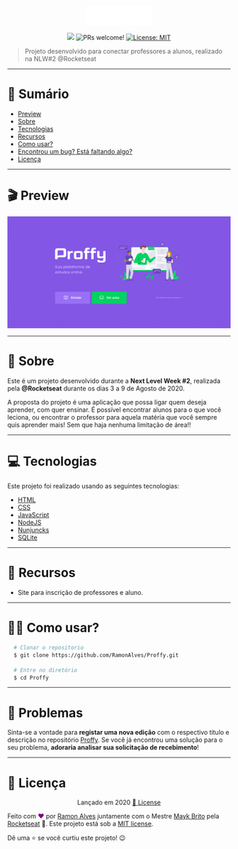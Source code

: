 <p align="center">
   <!-- <img src="https://github.com/RamonAlves1357/Proffy_Discovery/blob/master/.github/logo.svg" alt="Logo Proffy" width="150"/> -->
   <img src=".github/logo.svg" alt="Logo Proffy" width="150"/>
</p>
<!-- <h1 align="center">Proffy</h1> -->
<p align="center">
  <img src="https://img.shields.io/badge/version-1.0.0-blue.svg?cacheSeconds=2592000" />

  <img src="https://img.shields.io/static/v1?label=PRs&message=welcome&color=7159c1&labelColor=000000" alt="PRs welcome!"/>
  
  
  <a href="https://github.com/RamonAlves1357/Proffy_Discovery/blob/master/LICENSE">
    <img alt="License: MIT" src="https://img.shields.io/badge/License-MIT-yellow.svg" target="_blank"/>
  </a>
</p>

> Projeto desenvolvido para conectar professores a alunos, realizado na NLW#2 @Rocketseat

---
# 📌 Sumário
* [Preview](#Preview)
* [Sobre](#Sobre)
* [Tecnologias](#Tecnologias)
* [Recursos](#Recursos)
* [Como usar?](#Como_usar)
* [Encontrou um bug? Está faltando algo?](#bug_issues)
* [Licença](#Licença)

---
<a id="Preview"></a>
# 🎬 Preview
<img alt="Imagem preview" src=".github/preview.png">

---
<a id="Sobre"></a>
# 📖 Sobre
Este é um projeto desenvolvido durante a <b>Next Level Week #2</b>, realizada pela <b>@Rocketseat</b> durante os dias 3 a 9 de Agosto de 2020.

<p>
 A proposta do projeto é uma aplicação que possa ligar quem deseja aprender, com quer ensinar. É possível encontrar alunos para o que você leciona, ou encontrar o professor para aquela matéria que você sempre quis aprender mais! Sem que haja nenhuma limitação de área!!
</p>

---
<a id="Tecnologias"></a>
# 💻 Tecnologias
Este projeto foi realizado usando as seguintes tecnologias:


* [HTML](https://www.w3schools.com/html/)
* [CSS](https://www.w3schools.com/CSS/)
* [JavaScript](https://www.javascript.com/)
* [NodeJS](https://nodejs.org/pt-br/)
* [Nunjuncks](https://mozilla.github.io/nunjucks/)
* [SQLite]()

---
<a id="Recursos"></a>
# 🚀 Recursos
* Site para inscrição de professores e aluno.
<!-- * App para conectar professores e alunos. -->

---
<a id="Como_usar"></a>
# 👷‍♂️ Como usar?

``` sh
  # Clonar o repositorio
  $ git clone https://github.com/RamonAlves/Proffy.git

  # Entre no diretório
  $ cd Proffy
```

---
<a id="bug_issues"></a>
# 🔧 Problemas
Sinta-se a vontade para **registar uma nova edição** com o respectivo titulo e descrição no repositório [Proffy](https://github.com/RamonAlves1357/Proffy_Discovery/issues). Se você já encontrou uma solução para o seu problema, **adoraria analisar sua solicitação de recebimento**!

---
<a id="Licença"></a>
# 📕 Licença
<!-- Lançado em 2020 [📕 License](https://github.com/RamonAlves1357/Proffy_Discovery/blob/master/LICENSE) -->

<p align="center">
  Lançado em 2020 <a href="https://github.com/RamonAlves1357/Proffy_Discovery/blob/master/LICENSE">📕 License</a>
</p>

Feito com <strong style="color:purple">❤</strong>  por [Ramon Alves](https://github.com/RamonAlves1357) juntamente com o Mestre [Mayk Brito](https://github.com/MaykBrito) pela [Rocketseat](https://rocketseat.com.br/) 🚀.
Este projeto está sob a [MIT license](https://github.com/RamonAlves1357/Proffy_Discovery/blob/master/LICENSE).


Dê uma ⭐️ se você curtiu este projeto! 😉